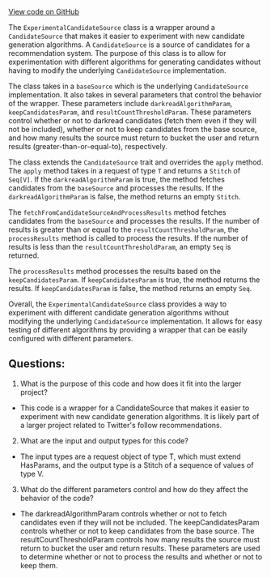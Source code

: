 [View code on GitHub](https://github.com/misbahsy/the-algorithm/follow-recommendations-service/common/src/main/scala/com/twitter/follow_recommendations/common/candidate_sources/base/ExperimentalCandidateSource.scala)

The `ExperimentalCandidateSource` class is a wrapper around a `CandidateSource` that makes it easier to experiment with new candidate generation algorithms. A `CandidateSource` is a source of candidates for a recommendation system. The purpose of this class is to allow for experimentation with different algorithms for generating candidates without having to modify the underlying `CandidateSource` implementation.

The class takes in a `baseSource` which is the underlying `CandidateSource` implementation. It also takes in several parameters that control the behavior of the wrapper. These parameters include `darkreadAlgorithmParam`, `keepCandidatesParam`, and `resultCountThresholdParam`. These parameters control whether or not to darkread candidates (fetch them even if they will not be included), whether or not to keep candidates from the base source, and how many results the source must return to bucket the user and return results (greater-than-or-equal-to), respectively.

The class extends the `CandidateSource` trait and overrides the `apply` method. The `apply` method takes in a request of type `T` and returns a `Stitch` of `Seq[V]`. If the `darkreadAlgorithmParam` is true, the method fetches candidates from the `baseSource` and processes the results. If the `darkreadAlgorithmParam` is false, the method returns an empty `Stitch`.

The `fetchFromCandidateSourceAndProcessResults` method fetches candidates from the `baseSource` and processes the results. If the number of results is greater than or equal to the `resultCountThresholdParam`, the `processResults` method is called to process the results. If the number of results is less than the `resultCountThresholdParam`, an empty `Seq` is returned.

The `processResults` method processes the results based on the `keepCandidatesParam`. If `keepCandidatesParam` is true, the method returns the results. If `keepCandidatesParam` is false, the method returns an empty `Seq`.

Overall, the `ExperimentalCandidateSource` class provides a way to experiment with different candidate generation algorithms without modifying the underlying `CandidateSource` implementation. It allows for easy testing of different algorithms by providing a wrapper that can be easily configured with different parameters.
## Questions: 
 1. What is the purpose of this code and how does it fit into the larger project?
- This code is a wrapper for a CandidateSource that makes it easier to experiment with new candidate generation algorithms. It is likely part of a larger project related to Twitter's follow recommendations.

2. What are the input and output types for this code?
- The input types are a request object of type T, which must extend HasParams, and the output type is a Stitch of a sequence of values of type V.

3. What do the different parameters control and how do they affect the behavior of the code?
- The darkreadAlgorithmParam controls whether or not to fetch candidates even if they will not be included. The keepCandidatesParam controls whether or not to keep candidates from the base source. The resultCountThresholdParam controls how many results the source must return to bucket the user and return results. These parameters are used to determine whether or not to process the results and whether or not to keep them.
